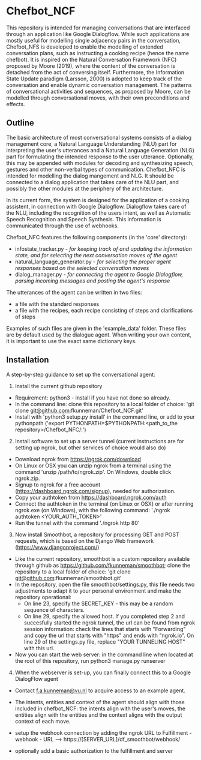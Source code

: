 # Chefbot_NCF

This repository is intended for managing conversations that are interfaced through an application like Google Dialogflow. While such applications are mostly useful for modelling single adjacency pairs in the conversation, Chefbot_NFS is developed to enable the modelling of extended conversation plans, such as instructing a cooking recipe (hence the name chefbot). It is inspired on the Natural Conversation Framework (NFC) proposed by Moore (2019), where the content of the conversation is detached from the act of conversing itself. Furthermore, the Information State Update paradigm (Larsson, 2000) is adopted to keep track of the conversation and enable dynamic conversation management. The patterns of conversational activities and sequences, as proposed by Moore, can be modelled through conversational moves, with their own preconditions and effects.

## Outline

The basic architecture of most conversational systems consists of a dialog management core, a Natural Language Understanding (NLU) part for interpreting the user's utterances and a Natural Language Generation (NLG) part for formulating the intended response to the user utterance. Optionally, this may be appended with modules for decoding and synthesizing speech, gestures and other non-verbal types of communication. Chefbot_NFC is intended for modelling the dialog mangement and NLG. It should be connected to a dialog application that takes care of the NLU part, and possibly the other modules at the periphery of the architecture. 

In its current form, the system is designed for the application of a cooking assistent, in connection with Google Dialogflow. Dialogflow takes care of the NLU, including the recognition of the users intent, as well as Automatic Speech Recognition and Speech Synthesis. This information is communicated through the use of webhooks. 

Chefbot_NFC features the following components (in the 'core' directory):

* infostate_tracker.py - *for keeping track of and updating the information state, and for selecting the next conversation moves of the agent*
* natural_language_generator.py - *for selecting the proper agent responses based on the selected conversation moves*
* dialog_manager.py - *for connecting the agent to Google Dialogflow, parsing incoming messages and posting the agent's response*

The utterances of the agent can be written in two files: 

* a file with the standard responses
* a file with the recipes, each recipe consisting of steps and clarifications of steps

Examples of such files are given in the 'example_data' folder. These files are by default used by the dialogue agent. When writing your own content, it is important to use the exact same dictionary keys.

## Installation

A step-by-step guidance to set up the conversational agent:

1. Install the current github repository
  - Requirement: python3 - install if you have not done so already.  
  - In the command line: clone this repository to a local folder of choice: 'git clone git@github.com:fkunneman/Chefbot_NCF.git'
  - Install with 'python3 setup.py install' in the command line, or add to your pythonpath ('export PYTHONPATH=$PYTHONPATH:<path_to_the repository>/Chefbot_NFC/:') 
2. Install software to set up a server tunnel (current instructions are for setting up ngrok, but other services of choice would also do)
  - Download ngrok from https://ngrok.com/download
  - On Linux or OSX you can unzip ngrok from a terminal using the command 'unzip /path/to/ngrok.zip'. On Windows, double click ngrok.zip. 
  - Signup to ngrok for a free account (https://dashboard.ngrok.com/signup), needed for authorization.
  - Copy your authtoken from https://dashboard.ngrok.com/auth
  - Connect the authtoken in the terminal (on Linux or OSX) or after running ngrok.exe (on Windows), with the following command: './ngrok authtoken <YOUR_AUTH_TOKEN>'
  - Run the tunnel with the command './ngrok http 80'
3. Now install Smoothbot, a repository for processing GET and POST requests, which is based on the Django Web framework (https://www.djangoproject.com/) 
  - Like the current repository, smoothbot is a custom repository available through github as https://github.com/fkunneman/smoothbot; clone the repository to a local folder of choice: 'git clone git@github.com:fkunneman/smoothbot.git'
  - In the repository, open the file smoothbot/settings.py, this file needs two adjustments to adapt it to your personal environment and make the repository operational:
    - On line 23, specify the SECRET_KEY - this may be a random sequence of characters.
    - On line 29, specify the allowed host. If you completed step 2 and succesfully started the ngrok tunnel, the url can be found from ngrok session information: check the lines that starts with "Forwarding" and copy the url that starts with "https" and ends with "ngrok.io". On line 29 of the settings.py file, replace "YOUR TUNNELING HOST" with this url. 
  - Now you can start the web server: in the command line when located at the root of this repository, run python3 manage.py runserver
4. When the webserver is set-up, you can finally connect this to a Google DialogFlow agent
* Contact f.a.kunneman@vu.nl to acquire access to an example agent.
* The intents, entities and context of the agent should align with those included in chefbot_NCF: the intents align with the user's moves, the entities align with the entities and the context aligns with the output context of each move.

* setup the webhook connection by adding the ngrok URL to Fulfillment - webhook - URL --> https://[SERVER_URL]/df_smoothbot/webhook/
* optionally add a basic authorization to the fulfillment and server

